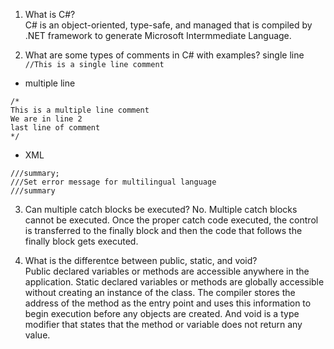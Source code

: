1. What is C#? <br>
C# is an object-oriented, type-safe, and managed that is compiled by .NET framework to generate Microsoft Intermmediate
Language.

2. What are some types of comments in C# with examples? 
single line <br>
`//This is a single line comment` <br>
- multiple line
```
/*
This is a multiple line comment
We are in line 2
last line of comment
*/
```
- XML 
```
///summary;
///Set error message for multilingual language
///summary
```
3. Can multiple catch blocks be executed? 
No. Multiple catch blocks cannot be executed. Once the proper catch code executed, the control is transferred to the finally
block and then the code that follows the finally block gets executed.

4. What is the differentce between public, static, and void? <br>
Public declared variables or methods are accessible anywhere in the application. Static declared variables or methods are
globally accessible without creating an instance of the class. The compiler stores the address of the method as the entry point
and uses this information to begin execution before any objects are created. And void is a type modifier that states that the 
method or variable does not return any value.
